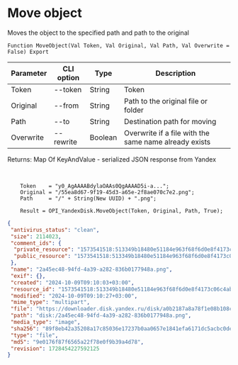 ﻿---
sidebar_position: 9
---

# Move object
 Moves the object to the specified path and path to the original



`Function MoveObject(Val Token, Val Original, Val Path, Val Overwrite = False) Export`

  | Parameter | CLI option | Type | Description |
  |-|-|-|-|
  | Token | --token | String | Token |
  | Original | --from | String | Path to the original file or folder |
  | Path | --to | String | Destination path for moving |
  | Overwrite | --rewrite | Boolean | Overwrite if a file with the same name already exists |

  
  Returns:  Map Of KeyAndValue - serialized JSON response from Yandex

<br/>




```bsl title="Code example"
    Token    = "y0_AgAAAABdylaOAAs0QgAAAAD5i-a...";
    Original = "/55ea8d67-9f19-45d3-a65e-2f8ae070c7e2.png";
    Path     = "/" + String(New UUID) + ".png";

    Result = OPI_YandexDisk.MoveObject(Token, Original, Path, True);
```
 



```json title="Result"
{
 "antivirus_status": "clean",
 "size": 2114023,
 "comment_ids": {
  "private_resource": "1573541518:513349b18480e51184e963f68f6d0e8f4173c06c4ab885b65f0eb797138892f3",
  "public_resource": "1573541518:513349b18480e51184e963f68f6d0e8f4173c06c4ab885b65f0eb797138892f3"
 },
 "name": "2a45ec48-94fd-4a39-a282-836b0177948a.png",
 "exif": {},
 "created": "2024-10-09T09:10:03+03:00",
 "resource_id": "1573541518:513349b18480e51184e963f68f6d0e8f4173c06c4ab885b65f0eb797138892f3",
 "modified": "2024-10-09T09:10:27+03:00",
 "mime_type": "multipart",
 "file": "https://downloader.disk.yandex.ru/disk/a0b2187a8a78f1e08b108c712034d22c1c5b1f8b7d82f2b5d0c84af4e7ddf460/67065694/gwThwhLBKYvLhQCNnqAHikawF6ofeh69S2Q-9g1T5IGPQ-vmmg5ho0UNlym1cYvMYt55yWUwrNHLEwnJN27VGg%3D%3D?uid=1573541518&filename=2a45ec48-94fd-4a39-a282-836b0177948a.png&disposition=attachment&hash=&limit=0&content_type=multipart&owner_uid=1573541518&fsize=2114023&hid=03d7263840468e281bd0b238a26e7d0d&media_type=image&tknv=v2&etag=9e0176f87f6565a22f78e0f9b39a4d78",
 "path": "disk:/2a45ec48-94fd-4a39-a282-836b0177948a.png",
 "media_type": "image",
 "sha256": "89f8eb42a35208a17c85036e17237b0aa0657e1841efa6171dc5acbc0dea9e18",
 "type": "file",
 "md5": "9e0176f87f6565a22f78e0f9b39a4d78",
 "revision": 1728454227592125
}
```
